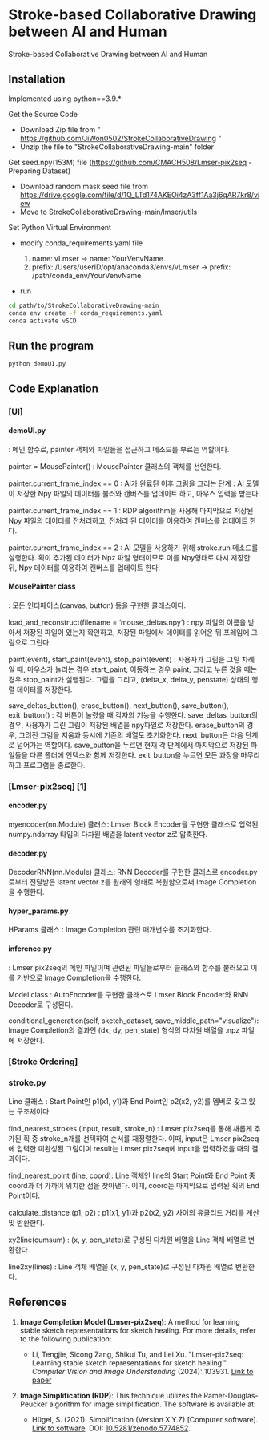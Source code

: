 # Stroke-based Collaborative Drawing between AI and Human

Stroke-based Collaborative Drawing between AI and Human


## Installation
Implemented using python==3.9.*

Get the Source Code
 - Download Zip file from " https://github.com/JiWon0502/StrokeCollaborativeDrawing "
 - Unzip the file to "StrokeCollaborativeDrawing-main" folder

Get seed.npy(153M) file (https://github.com/CMACH508/Lmser-pix2seq - Preparing Dataset)
 - Download random mask seed file from https://drive.google.com/file/d/1Q_LTd174AKEOi4zA3ff1Aa3j6qAR7kr8/view
 - Move to StrokeCollaborativeDrawing-main/lmser/utils

Set Python Virtual Environment
 - modify conda_requirements.yaml file
	1. name: vLmser -> name: YourVenvName
	2. prefix: /Users/userID/opt/anaconda3/envs/vLmser -> prefix: /path/conda_env/YourVenvName

 - run
```bash
cd path/to/StrokeCollaborativeDrawing-main
conda env create -f conda_requirements.yaml
conda activate vSCD
```

## Run the program

```shell
python demoUI.py
```

## Code Explanation

### [UI]

#### demoUI.py
: 메인 함수로, painter 객체와 파일들을 접근하고 메소드를 부르는 역할이다.

painter = MousePainter()
: MousePainter 클래스의 객체를 선언한다.

painter.current_frame_index == 0 
: AI가 완료된 이후 그림을 그리는 단계
: AI 모델이 저장한 Npy 파일의 데이터를 불러와  캔버스를 업데이트 하고, 마우스 입력을 받는다.

painter.current_frame_index == 1
: RDP algorithm을 사용해 마지막으로 저장된 Npy 파일의 데이터를 전처리하고, 전처리 된 데이터를 이용하여 캔버스를 업데이트 한다.

painter.current_frame_index == 2
: AI 모델을 사용하기 위해 stroke.run 메소드를 실행한다. 획이 추가된 데이터가 Npz 파일 형태이므로 이를 Npy형태로 다시 저장한 뒤, Npy 데이터를 이용하여 캔버스를 업데이트 한다.

#### MousePainter class
: 모든 인터페이스(canvas, button) 등을 구현한 클래스이다.

load_and_reconstruct(filename = ‘mouse_deltas.npy’)
: npy 파일의 이름을 받아서 저장된 파일이 있는지 확인하고, 저장된 파일에서 데이터를 읽어온 뒤 프레임에 그림으로 그린다.

paint(event), start_paint(event), stop_paint(event)
: 사용자가 그림을 그릴 차례일 때, 마우스가 눌리는 경우 start_paint, 이동하는 경우 paint, 그리고 누른 것을 떼는 경우 stop_paint가 실행된다. 그림을 그리고, (delta_x, delta_y, penstate) 상태의 행렬 데이터를 저장한다.

save_deltas_button(), erase_button(), next_button(), save_button(), exit_button()
: 각 버튼이 눌렸을 때 각자의 기능을 수행한다. save_deltas_button의 경우, 사용자가 그린 그림이 저장된 배열을 npy파일로 저장한다. erase_button의 경우, 그려진 그림을 지움과 동시에 기존의 배열도 초기화한다. next_button은 다음 단계로 넘어가는 역할이다. save_button을 누르면 현재 각 단계에서 마지막으로 저장된 파일들을 다른 폴더에 인덱스와 함께 저장한다. exit_button을 누르면 모든 과정을 마무리하고 프로그램을 종료한다.

### [Lmser-pix2seq] [1]
#### encoder.py
myencoder(nn.Module) 클래스: Lmser Block Encoder을 구현한 클래스로 입력된 numpy.ndarray 타입의 다차원 배열을 latent vector z로 압축한다.

#### decoder.py
DecoderRNN(nn.Module) 클래스: RNN Decoder를 구현한 클래스로 encoder.py로부터 전달받은 latent vector z를 원래의 형태로 복원함으로써 Image Completion을 수행한다.

#### hyper_params.py
HParams 클래스 : Image Completion 관련 매개변수를 초기화한다.

#### inference.py 
: Lmser pix2seq의 메인 파일이며 관련된 파일들로부터 클래스와 함수를 불러오고 이를 기반으로 Image Completion을 수행한다.

Model class : AutoEncoder를 구현한 클래스로 Lmser Block Encoder와 RNN Decoder로 구성된다.

conditional_generation(self, sketch_dataset, save_middle_path="visualize"): Image Completion의 결과인 (dx, dy, pen_state) 형식의 다차원 배열을 .npz 파일에 저장한다.

### [Stroke Ordering]
### stroke.py
Line 클래스 : Start Point인 p1(x1, y1)과 End Point인 p2(x2, y2)를 멤버로 갖고 있는 구조체이다.

find_nearest_strokes (input, result, stroke_n) : Lmser pix2seq를 통해 새롭게 추가된 획 중 stroke_n개를 선택하여 순서를 재정렬한다. 이때, input은 Lmser pix2seq에 입력한 미완성된 그림이며 result는 Lmser pix2seq에 input을 입력하였을 때의 결과이다.

find_nearest_point (line, coord): Line 객체인 line의 Start Point와 End Point 중 coord과 더 가까이 위치한 점을 찾아낸다. 이때, coord는 마지막으로 입력된 획의 End Point이다.

calculate_distance (p1, p2) : p1(x1, y1)과 p2(x2, y2) 사이의 유클리드 거리를 계산 및 반환한다.

xy2line(cumsum) : (x, y, pen_state)로 구성된 다차원 배열을 Line 객체 배열로 변환한다.

line2xy(lines) : Line 객체 배열을 (x, y, pen_state)로 구성된 다차원 배열로 변환한다.


## References

1. **Image Completion Model (Lmser-pix2seq)**: A method for learning stable sketch representations for sketch healing. For more details, refer to the following publication:

   - Li, Tengjie, Sicong Zang, Shikui Tu, and Lei Xu. "Lmser-pix2seq: Learning stable sketch representations for sketch healing." *Computer Vision and Image Understanding* (2024): 103931. [Link to paper](link_to_paper)
  

2. **Image Simplification (RDP)**: This technique utilizes the Ramer-Douglas-Peucker algorithm for image simplification. The software is available at:

   - Hügel, S. (2021). Simplification (Version X.Y.Z) [Computer software]. [Link to software](https://github.com/urschrei/simplification). DOI: [10.5281/zenodo.5774852](https://doi.org/10.5281/zenodo.5774852).
